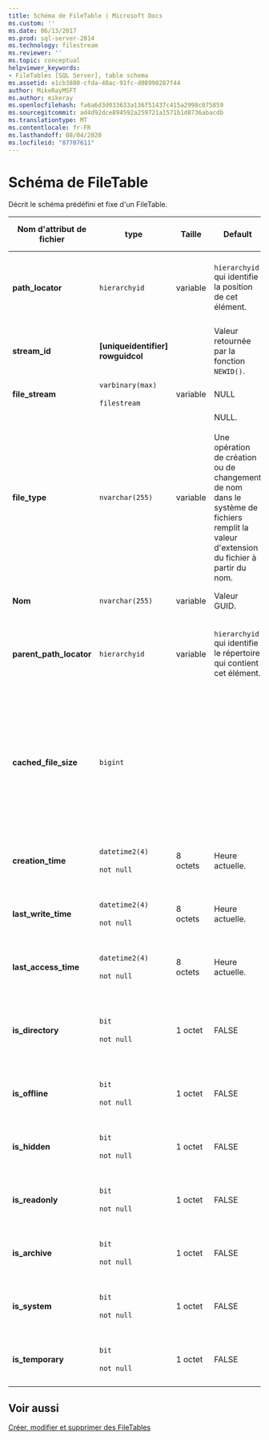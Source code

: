 ```yaml
---
title: Schéma de FileTable | Microsoft Docs
ms.custom: ''
ms.date: 06/13/2017
ms.prod: sql-server-2014
ms.technology: filestream
ms.reviewer: ''
ms.topic: conceptual
helpviewer_keywords:
- FileTables [SQL Server], table schema
ms.assetid: e1cb3880-cfda-40ac-91fc-d08998287f44
author: MikeRayMSFT
ms.author: mikeray
ms.openlocfilehash: fa6a6d3d033633a136f51437c415a2998c075859
ms.sourcegitcommit: ad4d92dce894592a259721a1571b1d8736abacdb
ms.translationtype: MT
ms.contentlocale: fr-FR
ms.lasthandoff: 08/04/2020
ms.locfileid: "87707611"
---
```

# <a name="filetable-schema"></a>Schéma de FileTable
  Décrit le schéma prédéfini et fixe d'un FileTable.  
  
|Nom d'attribut de fichier|type|Taille|Default|Description|Accessibilité du système de fichiers|  
|-------------------------|----------|----------|-------------|-----------------|-------------------------------|  
|**path_locator**|`hierarchyid`|variable|`hierarchyid` qui identifie la position de cet élément.|Position de ce nœud dans le FileNamespace hiérarchique.<br /><br /> Clé primaire de la table|Peut être créée et modifiée en définissant les valeurs de chemin d'accès Windows.|  
|**stream_id**|**[uniqueidentifier] rowguidcol**||Valeur retournée par la fonction `NEWID()`.|ID unique pour les données FILESTREAM.|Non applicable.|  
|**file_stream**|`varbinary(max)`<br /><br /> `filestream`|variable|NULL|Contient les données FILESTREAM.|Non applicable.|  
|**file_type**|`nvarchar(255)`|variable|NULL.<br /><br /> Une opération de création ou de changement de nom dans le système de fichiers remplit la valeur d'extension du fichier à partir du nom.|Représente le type du fichier.<br /><br /> Cette colonne peut être utilisée comme `TYPE COLUMN` lorsque vous créez un index de recherche en texte intégral.<br /><br /> **file_type** est une colonne calculée persistante.|Calculé automatiquement. Ne peut pas être définie.|  
|**Nom**|`nvarchar(255)`|variable|Valeur GUID.|Nom du fichier ou du répertoire.|Peut être créé ou modifié à l'aide des API Windows.|  
|**parent_path_locator**|`hierarchyid`|variable|`hierarchyid` qui identifie le répertoire qui contient cet élément.|`hierarchyid` du répertoire conteneur.<br /><br /> **parent_path_locator** est une colonne calculée persistante.|Calculé automatiquement. Ne peut pas être définie.|  
|**cached_file_size**|`bigint`|||Taille des données FILESTREAM, en octets.<br /><br /> **cached_file_size** est une colonne calculée persistante.|Bien que la taille du fichier mis en cache soit automatiquement mise à jour, elle peut être mal synchronisée dans des circonstances exceptionnelles. Pour calculer la taille exacte, utilisez la fonction `DATALENGTH()`.|  
|**creation_time**|`datetime2(4)`<br /><br /> `not null`|8 octets|Heure actuelle.|Date et heure de création du fichier.|Calculé automatiquement. Peut également être défini à l'aide d'API Windows.|  
|**last_write_time**|`datetime2(4)`<br /><br /> `not null`|8 octets|Heure actuelle.|Date et heure de dernière mise à jour du fichier.|Calculé automatiquement. Peut également être défini à l'aide d'API Windows.|  
|**last_access_time**|`datetime2(4)`<br /><br /> `not null`|8 octets|Heure actuelle.|Date et heure du dernier accès au fichier.|Calculé automatiquement. Peut également être défini à l'aide d'API Windows.|  
|**is_directory**|`bit`<br /><br /> `not null`|1 octet|FALSE|Indique si la ligne représente un répertoire. Cette valeur est calculée automatiquement et ne peut pas être définie.|Calculé automatiquement. Ne peut pas être définie.|  
|**is_offline**|`bit`<br /><br /> `not null`|1 octet|FALSE|Attribut de fichier hors connexion.|Calculé automatiquement. Peut également être défini à l'aide d'API Windows.|  
|**is_hidden**|`bit`<br /><br /> `not null`|1 octet|FALSE|Attribut de fichier masqué.|Calculé automatiquement. Peut également être défini à l'aide d'API Windows.|  
|**is_readonly**|`bit`<br /><br /> `not null`|1 octet|FALSE|Attribut de fichier en lecture seule.|Calculé automatiquement. Peut également être défini à l'aide d'API Windows.|  
|**is_archive**|`bit`<br /><br /> `not null`|1 octet|FALSE|Attribut Archive.|Calculé automatiquement. Peut également être défini à l'aide d'API Windows.|  
|**is_system**|`bit`<br /><br /> `not null`|1 octet|FALSE|Attribut de fichier système.|Calculé automatiquement. Peut également être défini à l'aide d'API Windows.|  
|**is_temporary**|`bit`<br /><br /> `not null`|1 octet|FALSE|Attribut de fichier temporaire.|Calculé automatiquement. Peut également être défini à l'aide d'API Windows.|  
  
## <a name="see-also"></a>Voir aussi  
 [Créer, modifier et supprimer des FileTables](create-alter-and-drop-filetables.md)  
  
  
